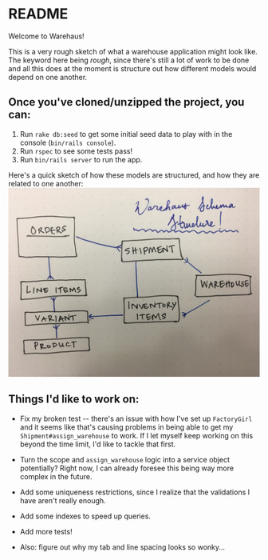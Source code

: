 # README

Welcome to Warehaus!

This is a very rough sketch of what a warehouse application might look like. The keyword here being *rough*, since there's still a lot of work to be done and all this does at the moment is structure out how different models would depend on one another.

## Once you've cloned/unzipped the project, you can:
1. Run `rake db:seed` to get some initial seed data to play with in the console (`bin/rails console`).
2. Run `rspec` to see some tests pass!
3. Run `bin/rails server` to run the app.

Here's a quick sketch of how these models are structured, and how they are related to one another:
![Alt text](/app/assets/images/warehaus_schema.jpeg?raw=true "Warehaus Schema Structure")

## Things I'd like to work on:

* Fix my broken test -- there's an issue with how I've set up `FactoryGirl` and it seems like that's causing problems in being able to get my `Shipment#assign_warehouse` to work. If I let myself keep working on this beyond the time limit, I'd like to tackle that first.

* Turn the scope and `assign_warehouse` logic into a service object potentially? Right now, I can already foresee this being way more complex in the future.

* Add some uniqueness restrictions, since I realize that the validations I have aren't really enough.

* Add some indexes to speed up queries.

* Add more tests!

* Also: figure out why my tab and line spacing looks so wonky...
